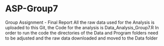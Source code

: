 # ASP-Group7
Group Assignment - Final Report
All the raw data used for the Analysis is uploaded to this Git, the Code for the analysis is Data_Analysis_Group7.R
In order to run the code the directories of the Data and Program folders need to be adjusted and the raw data downloaded and moved to the Data folder
